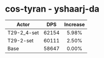 # cos-tyran - yshaarj-da
| Actor | DPS | Increase |
|---|:---:|:---:|
|T29-2_4-set|62154|5.98%|
|T29-2-set|60111|2.50%|
|Base|58647|0.00%|
